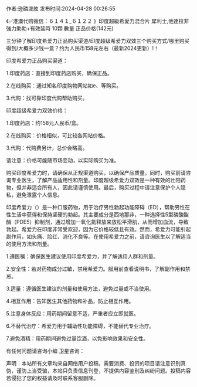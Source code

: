 <p>作者:逊磷泼舷 发布时间:2024-04-28 00:26:55</p>
<p>《✅港澳代购薇信：６１４１_６１２２ 》印度超級希愛力混合片 犀利士,他達拉非 強力助勃+有效延時 10顆 數量 正品价格(142元) </p>
									<p>三分钟了解印度希爱力正品购买渠道/印度超级希爱力双效三个购买方式/哪里购买得到/大概多少钱一盒？约为人民币158元左右（最新2024更新）!！</p><p></p><p>印度希爱力正品购买渠道：</p><p>1.印度药店：直接到印度药店购买，确保正品。</p><p>2.在线购买：通过知名印度购物网站如e、等购买。</p><p>3.代购：找可靠印度代购帮助购买。</p><p>印度超级希爱力双效价格：</p><p>1.印度药店：约158元人民币/盒。</p><p>2.在线购买：价格相似，可比较各网站价格。</p><p>3.代购：代购费另计，总价会略高。</p><p>请注意：价格可能随市场变动，以实际购买为准。</p><p></p><p>购买印度希爱力时，请确保从正规渠道购买，以确保产品质量。同时，购买前请咨询专业医生，了解产品适用性和剂量。印度超级希爱力双效是一种有效的壮阳药物，但并非适合所有人，因此请谨慎使用。最后，购买过程中请注意保护个人隐私，避免泄露个人信息。</p><p>印度希爱力（）是一种口服药物，用于治疗男性勃起功能障碍（ED），帮助男性在性生活中获得和保持坚硬的勃起。其主要成分是西地那非，一种选择性5型磷酸酯酶（PDE5）抑制剂，通过增加一氧化氮释放来放松平滑肌，从而增加血流，导致勃起。希爱力在印度非常受欢迎，因为它价格较低且有效。然而，希爱力可能引起副作用，如头痛、脸红、消化不良等。在使用希爱力之前，请咨询医生以了解适当的使用方法和剂量。</p><p>1.遵医嘱：确保医生建议使用印度希爱力，并了解适用人群和剂量。</p><p>2.安全性：若对药物成分过敏，禁用希爱力。服用前查看说明书，了解副作用和禁忌。</p><p>3.适量：遵循医生建议的剂量和使用方法，避免过量或不当使用。</p><p>4.相互作用：告知医生其他药物和补品，防止相互作用。</p><p>5.注意身体反应：用药期间留意不适，严重者应立即就医。</p><p>6.不替代治疗：希爱力用于辅助性功能障碍，不能替代专业治疗。</p><p>7.避免酒精：用药期间避免过量饮酒，以免影响效果和安全性。</p><p>    有任何问题请咨询小编 卫星咨询：</p>				声明：本站所有文章均来自网络用户投稿，需要消费、投资的项目请注意识别真伪，谨防上当受骗，本站只负责信息刊登，不提供内容鉴别及纠纷问题。投稿内容若侵犯了您的权益请及时联系客服删除。				
